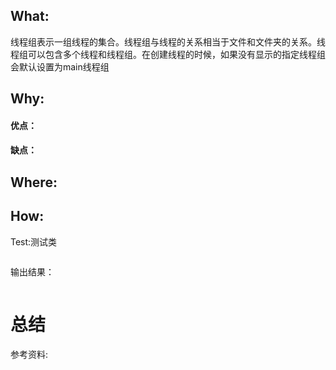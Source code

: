 

## What:
线程组表示一组线程的集合。线程组与线程的关系相当于文件和文件夹的关系。线程组可以包含多个线程和线程组。在创建线程的时候，如果没有显示的指定线程组会默认设置为main线程组


## Why:
#### 优点：


#### 缺点：


## Where:


## How:





Test:测试类
```java

```
输出结果：
```java

```


# 总结

参考资料: